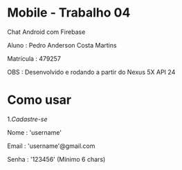 # Mobile - Trabalho 04

Chat Android com Firebase

Aluno : Pedro Anderson Costa Martins

Matrícula : 479257

OBS : Desenvolvido e rodando a partir do Nexus 5X API 24


# Como usar

1.*Cadastre-se*

Nome : 'username'

Email : 'username'@gmail.com

Senha : '123456' (Mínimo 6 chars)
